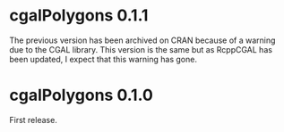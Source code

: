 # cgalPolygons 0.1.1

The previous version has been archived on CRAN because of a warning due to the 
CGAL library. This version is the same but as RcppCGAL has been updated, I 
expect that this warning has gone.


# cgalPolygons 0.1.0

First release.
